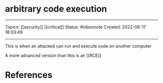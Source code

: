 # arbitrary code execution
---
Topics: [[security]] [[critical]]
Status: #inboxnote
Created: 2022-06-17 18:03:49

---

This is when an attacked can run and execute code on another computer

A more advanced version than this is an [[RCE]]

# References
